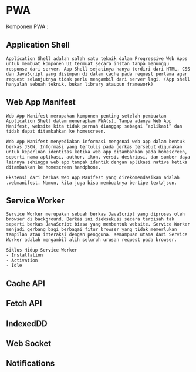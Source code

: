 # PWA 

Komponen PWA : 
## Application Shell
    Application Shell adalah salah satu teknik dalam Progressive Web Apps untuk membuat komponen UI termuat secara instan tanpa menunggu response dari server. App Shell sejatinya hanya terdiri dari HTML, CSS dan JavaScript yang disimpan di dalam cache pada request pertama agar request selanjutnya tidak perlu mengambil dari server lagi. (App shell hanyalah sebuah teknik, bukan library ataupun framework)
## Web App Manifest
    Web App Manifest merupakan komponen penting setelah pembuatan Application Shell dalam menerapkan PWA(s). Tanpa adanya Web App Manifest, website kita tidak pernah dianggap sebagai “aplikasi” dan tidak dapat ditambahkan ke homescreen.
    
    Web App Manifest menyediakan informasi mengenai web app dalam bentuk berkas JSON. Informasi yang tertulis pada berkas tersebut digunakan untuk keperluan identitas ketika web app ditambahkan pada homescreen, seperti nama aplikasi, author, ikon, versi, deskripsi, dan sumber daya lainnya sehingga web app tampak identik dengan aplikasi native ketika ditambahkan ke homescreen handphone.
    
    Ekstensi dari berkas Web App Manifest yang direkomendasikan adalah .webmanifest. Namun, kita juga bisa membuatnya bertipe text/json.
## Service Worker
    Service Worker merupakan sebuah berkas JavaScript yang diproses oleh browser di background. Berkas ini dieksekusi secara terpisah tak seperti berkas JavaScript biasa yang membentuk website. Service Worker menjadi gerbang bagi berbagai fitur browser yang tidak memerlukan tampilan atau interaksi dengan pengguna. Kemampuan utama dari Service Worker adalah mengambil alih seluruh urusan request pada browser.

    Siklus Hidup Service Worker
    - Installation
    - Activation
    - Idle
## Cache API
## Fetch API
## IndexedDD
## Web Socket
## Notifications